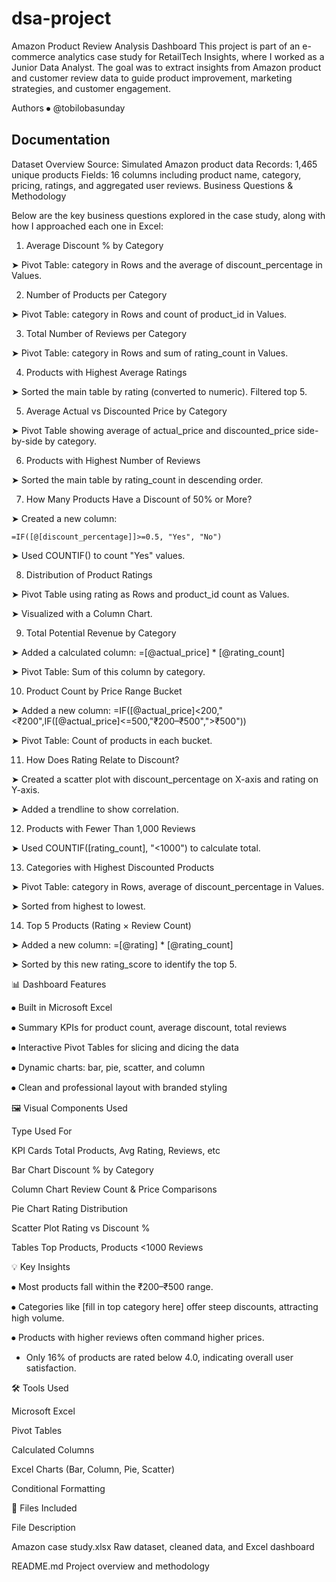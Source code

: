 # dsa-project

Amazon Product Review Analysis Dashboard
This project is part of an e-commerce analytics case study for RetailTech Insights, where I worked as a Junior Data Analyst. The goal was to extract insights from Amazon product and customer review data to guide product improvement, marketing strategies, and customer engagement.

Authors
⦁	@tobilobasunday

## Documentation

Dataset Overview
Source: Simulated Amazon product data
Records: 1,465 unique products
Fields: 16 columns including product name, category, pricing, ratings, and aggregated user reviews.
Business Questions & Methodology

Below are the key business questions explored in the case study, along with how I approached each one in Excel:

1.	Average Discount % by Category

➤ Pivot Table: category in Rows and the average of discount_percentage in Values.

2.	Number of Products per Category

➤ Pivot Table: category in Rows and count of product_id in Values.

3.	Total Number of Reviews per Category

➤ Pivot Table: category in Rows and sum of rating_count in Values.

4.	Products with Highest Average Ratings

➤ Sorted the main table by rating (converted to numeric). Filtered top 5.

5.	Average Actual vs Discounted Price by Category

➤ Pivot Table showing average of actual_price and discounted_price side-by-side by category.

6.	Products with Highest Number of Reviews

➤ Sorted the main table by rating_count in descending order.

7.	How Many Products Have a Discount of 50% or More?

➤ Created a new column: 
```
=IF([@[discount_percentage]]>=0.5, "Yes", "No")
```
➤ Used COUNTIF() to count "Yes" values.

8.	Distribution of Product Ratings

➤ Pivot Table using rating as Rows and product_id count as Values.

➤ Visualized with a Column Chart.

9.	Total Potential Revenue by Category

➤ Added a calculated column: =[@actual_price] * [@rating_count]

➤ Pivot Table: Sum of this column by category.

10.	Product Count by Price Range Bucket

➤ Added a new column: =IF([@actual_price]<200,"<₹200",IF([@actual_price]<=500,"₹200–₹500",">₹500"))

➤ Pivot Table: Count of products in each bucket.

11.	How Does Rating Relate to Discount?

➤ Created a scatter plot with discount_percentage on X-axis and rating on Y-axis.

➤ Added a trendline to show correlation.

12.	Products with Fewer Than 1,000 Reviews

➤ Used COUNTIF([rating_count], "<1000") to calculate total.

13.	Categories with Highest Discounted Products

➤ Pivot Table: category in Rows, average of discount_percentage in Values.

➤ Sorted from highest to lowest.

14.	Top 5 Products (Rating × Review Count)

➤ Added a new column: =[@rating] * [@rating_count]

➤ Sorted by this new rating_score to identify the top 5.

📊 Dashboard Features

⦁	Built in Microsoft Excel

⦁	Summary KPIs for product count, average discount, total reviews

⦁	Interactive Pivot Tables for slicing and dicing the data

⦁	Dynamic charts: bar, pie, scatter, and column

⦁	Clean and professional layout with branded styling


🖼️ Visual Components Used

Type                                        Used For

KPI Cards                                  Total Products, Avg Rating, Reviews, etc

Bar Chart                                   Discount % by Category

Column Chart                                Review Count & Price Comparisons

Pie Chart                                   Rating Distribution

Scatter Plot                                Rating vs Discount %

Tables                                      Top Products, Products <1000 Reviews


💡 Key Insights

⦁	Most products fall within the ₹200–₹500 range.

⦁	Categories like [fill in top category here] offer steep discounts, attracting high volume.

⦁	Products with higher reviews often command higher prices.

* Only 16% of products are rated below 4.0, indicating overall user satisfaction.


🛠️ Tools Used

Microsoft Excel

Pivot Tables

Calculated Columns

Excel Charts (Bar, Column, Pie, Scatter)

Conditional Formatting

📁 Files Included

File                                                Description

Amazon case study.xlsx                              Raw dataset, cleaned data, and Excel dashboard

README.md                                           Project overview and methodology
